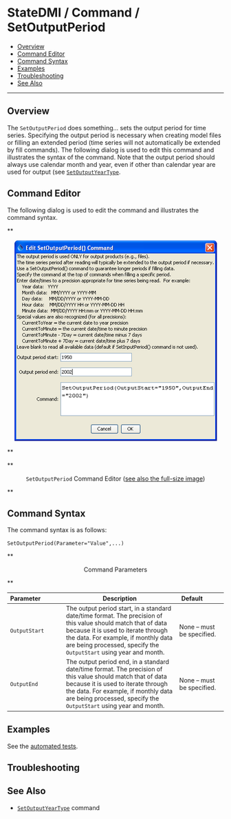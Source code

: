 # StateDMI / Command / SetOutputPeriod #

* [Overview](#overview)
* [Command Editor](#command-editor)
* [Command Syntax](#command-syntax)
* [Examples](#examples)
* [Troubleshooting](#troubleshooting)
* [See Also](#see-also)

-------------------------

## Overview ##

The `SetOutputPeriod` does something...
sets the output period for time series.
Specifying the output period is necessary when creating model files or filling
an extended period (time series will not automatically be extended by fill commands).
The following dialog is used to edit this command and illustrates the syntax of the command.
Note that the output period should always use calendar month and year,
even if other than calendar year are used for output (see
[`SetOutputYearType`](../SetOutputYearType/SetOutputYearType.md).

## Command Editor ##

The following dialog is used to edit the command and illustrates the command syntax.

**<p style="text-align: center;">
![SetOutputPeriod](SetOutputPeriod.png)
</p>**

**<p style="text-align: center;">
`SetOutputPeriod` Command Editor (<a href="../SetOutputPeriod.png">see also the full-size image</a>)
</p>**

## Command Syntax ##

The command syntax is as follows:

```text
SetOutputPeriod(Parameter="Value",...)
```
**<p style="text-align: center;">
Command Parameters
</p>**

| **Parameter**&nbsp;&nbsp;&nbsp;&nbsp;&nbsp;&nbsp;&nbsp;&nbsp;&nbsp;&nbsp;&nbsp;&nbsp; | **Description** | **Default**&nbsp;&nbsp;&nbsp;&nbsp;&nbsp;&nbsp;&nbsp;&nbsp;&nbsp;&nbsp; |
| --------------|-----------------|----------------- |
| `OutputStart` | The output period start, in a standard date/time format.  The precision of this value should match that of data because it is used to iterate through the data.  For example, if monthly data are being processed, specify the `OutputStart` using year and month. | None – must be specified. |
| `OutputEnd` | The output period end, in a standard date/time format.  The precision of this value should match that of data because it is used to iterate through the data.  For example, if monthly data are being processed, specify the `OutputStart` using year and month. | None – must be specified. |

## Examples ##

See the [automated tests](https://github.com/OpenCDSS/cdss-app-statedmi-test/tree/master/test/regression/commands/SetOutputPeriod).

## Troubleshooting ##

## See Also ##

* [`SetOutputYearType`](../SetOutputYearType/SetOutputYearType.md) command
